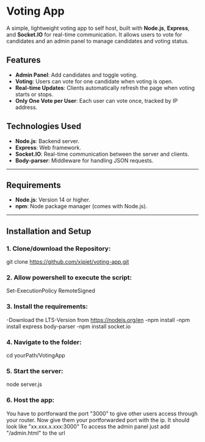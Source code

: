 # Voting App

A simple, lightweight voting app to self host, built with **Node.js**, **Express**, and **Socket.IO** for real-time communication. It allows users to vote for candidates and an admin panel to manage candidates and voting status.

## Features
- **Admin Panel**: Add candidates and toggle voting.
- **Voting**: Users can vote for one candidate when voting is open.
- **Real-time Updates**: Clients automatically refresh the page when voting starts or stops.
- **Only One Vote per User**: Each user can vote once, tracked by IP address.

## Technologies Used
- **Node.js**: Backend server.
- **Express**: Web framework.
- **Socket.IO**: Real-time communication between the server and clients.
- **Body-parser**: Middleware for handling JSON requests.

---

## Requirements
- **Node.js**: Version 14 or higher.
- **npm**: Node package manager (comes with Node.js).

---

## Installation and Setup

### 1. Clone/download the Repository:
git clone https://github.com/xipiet/voting-app.git

### 2. Allow powershell to execute the script:
Set-ExecutionPolicy RemoteSigned

### 3. Install the requirements:
-Download the LTS-Version from https://nodejs.org/en
-npm install 
-npm install express body-parser
-npm install socket.io

### 4. Navigate to the folder:
cd yourPath/VotingApp

### 5. Start the server:
node server.js

### 6. Host the app:
You have to portforward the port "3000" to give other users access through your router.
Now give them your portforwarded port with the ip. It should look like "xx.xxx.x.xxx:3000"
To access the admin panel just add "/admin.html" to the url

